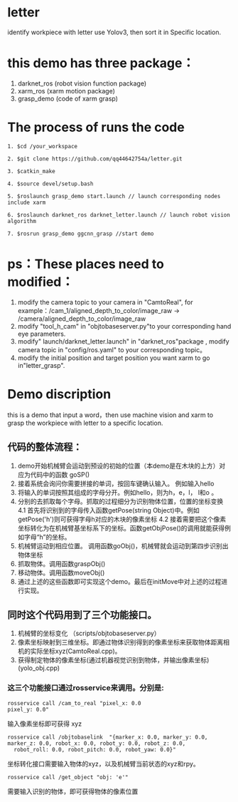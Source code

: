 # letter
identify workpiece with letter use Yolov3, then sort it in Specific location.


# this demo has three package：
1. darknet_ros (robot vision function package)
2. xarm_ros (xarm motion package)
3. grasp_demo (code of xarm grasp)

# The process of runs the code
```
1. $cd /your_workspace

2. $git clone https://github.com/qq44642754a/letter.git

3. $catkin_make

4. $source devel/setup.bash

5. $roslaunch grasp_demo start.launch // launch corresponding nodes include xarm

6. $roslaunch darknet_ros darknet_letter.launch // launch robot vision algorithm

7. $rosrun grasp_demo ggcnn_grasp //start demo
```

# ps：These places need to modified：
1. modify the camera topic to your camera in "CamtoReal", for example：/cam_1/aligned_depth_to_color/image_raw -> /camera/aligned_depth_to_color/image_raw 
2. modify "tool_h_cam" in "objtobaseserver.py"to your corresponding hand eye parameters.
3. modify" launch/darknet_letter.launch" in "darknet_ros"package , modify camera topic in "config/ros.yaml" to your corresponding topic。
4. modify the initial position and target position you want xarm to go in"letter_grasp".

# Demo discription
this is a demo that input a word，then use machine vision and xarm to grasp the workpiece with letter to a specific location.

## 代码的整体流程：
1. demo开始机械臂会运动到预设的初始的位置（本demo是在木块的上方）对应为代码中的函数 goSP()
2. 接着系统会询问你需要拼接的单词，按回车键确认输入。 例如输入hello
3. 将输入的单词按照其组成的字母分开。例如hello，则为h，e，l， l和o 。
4. 分别的去抓取每个字母。抓取的过程细分为识别物体位置，位置的坐标变换
	4.1 首先将识别到的字母传入函数getPose(string Object)中。例如getPose('h')则可获得字母h对应的木块的像素坐标
	4.2 接着需要把这个像素坐标转化为在机械臂基坐标系下的坐标。函数getObjPose()的调用就能获得例如字母“h”的坐标。
5. 机械臂运动到相应位置。 调用函数goObj()，机械臂就会运动到第四步识别出物体坐标
6. 抓取物体。调用函数graspObj()
7. 移动物体。调用函数moveObj()
8. 通过上述的这些函数即可实现这个demo。最后在initMove中对上述的过程进行实现。

## 同时这个代码用到了三个功能接口。
1. 机械臂的坐标变化 （scripts/objtobaseserver.py）
2. 像素坐标映射到三维坐标。即通过物体识别得到的像素坐标来获取物体距离相机的实际坐标xyz(CamtoReal.cpp)。
3. 获得制定物体的像素坐标(通过机器视觉识别到物体，并输出像素坐标)(yolo_obj.cpp)

### 这三个功能接口通过rosservice来调用。分别是:
```
rosservice call /cam_to_real "pixel_x: 0.0
pixel_y: 0.0"
```
输入像素坐标即可获得 xyz
```
rosservice call /objtobaselink  "{marker_x: 0.0, marker_y: 0.0, marker_z: 0.0, robot_x: 0.0, robot_y: 0.0, robot_z: 0.0,
  robot_roll: 0.0, robot_pitch: 0.0, robot_yaw: 0.0}"
 ```
坐标转化接口需要输入物体的xyz，以及机械臂当前状态的xyz和rpy。
```
rosservice call /get_object "obj: 'e'" 
```
需要输入识别的物体，即可获得物体的像素位置
